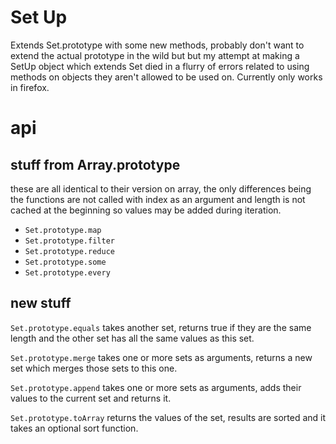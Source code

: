 Set Up
====

Extends Set.prototype with some new methods, probably don't want to extend the actual prototype in the wild but but my attempt at making a SetUp object which extends Set died in a flurry of errors related to using methods on objects they aren't allowed to be used on. Currently only works in firefox.

api
====

stuff from Array.prototype
------

these are all identical to their version on array, the only differences being the functions are not called with index as an argument and length is not cached at the beginning so values may be added during iteration.

- `Set.prototype.map`
- `Set.prototype.filter`
- `Set.prototype.reduce`
- `Set.prototype.some`
- `Set.prototype.every`

new stuff
-------

`Set.prototype.equals` takes another set, returns true if they are the same length and the other set has all the same values as this set.

`Set.prototype.merge` takes one or more sets as arguments, returns a new set which merges those sets to this one.

`Set.prototype.append` takes one or more sets as arguments, adds their values to the current set and returns it.

`Set.prototype.toArray` returns the values of the set, results are sorted and it takes an optional sort function.